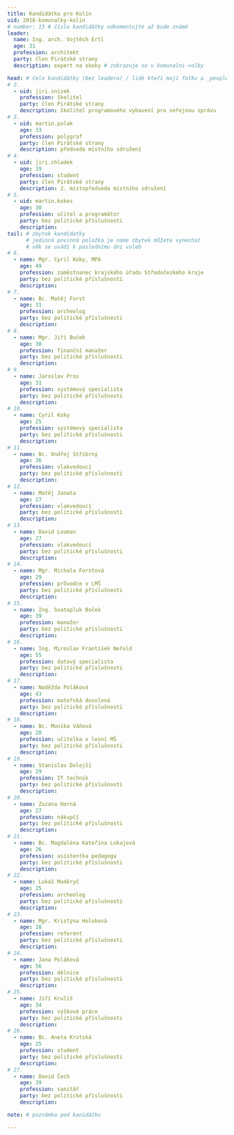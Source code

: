 ```yaml
---
title: Kandidátka pro Kolín
uid: 2018-komunalky-kolin
# number: 13 # číslo kandidátky odkomentujte až bude známé
leader:
  name: Ing. arch. Vojtěch Ertl
  age: 31
  profession: architekt
  party: člen Pirátské strany
  description: expert na skoky # zobrazuje se v komunalni-volby

head: # čelo kandidátky (bez leadera) / lidé kteří mají fotku a _people/jmeno.md
# 2.
  - uid: jiri.snizek
    profession: školitel
    party: člen Pirátské strany
    description: školitel programového vybavení pro veřejnou správu
# 3.
  - uid: martin.polak
    age: 33
    profession: polygraf
    party: člen Pirátské strany
    description: předseda místního sdružení
# 4.
  - uid: jiri.chladek
    age: 19
    profession: student
    party: člen Pirátské strany
    description: 2. místopředseda místního sdružení
# 5.
  - uid: martin.kokes
    age: 30
    profession: učitel a programátor
    party: bez politické příslušnosti
    description:
tail: # zbytek kandidatky
      # jedinná povinná položka je name zbytek můžete vynechat
      # věk se uvádí k poslednímu dni voleb
# 6.
  - name: Mgr. Cyril Koky, MPA
    age: 49
    profession: zaměstnanec krajského úřadu Středočeského kraje
    party: bez politické příslušnosti
    description:
# 7.
  - name: Bc. Matěj Forst
    age: 31
    profession: archeolog
    party: bez politické příslušnosti
    description:
# 8.
  - name: Mgr. Jiří Buček
    age: 30
    profession: finanční manažer
    party: bez politické příslušnosti
    description:
# 9.
  - name: Jaroslav Pros
    age: 31
    profession: systémový specialista
    party: bez politické příslušnosti
    description:
# 10.
  - name: Cyril Koky
    age: 25
    profession: systémový specialista
    party: bez politické příslušnosti
    description:
# 11.
  - name: Bc. Ondřej Stříbrný
    age: 36
    profession: vlakvedoucí
    party: bez politické příslušnosti
    description:
# 12.
  - name: Matěj Janata
    age: 27
    profession: vlakvedoucí
    party: bez politické příslušnosti
    description:
# 13.
  - name: David Louman
    age: 27
    profession: vlakvedoucí
    party: bez politické příslušnosti
    description:
# 14.
  - name: Mgr. Michala Forstová
    age: 29
    profession: průvodce v LMŠ
    party: bez politické příslušnosti
    description:
# 15.
  - name: Ing. Svatopluk Boček
    age: 39
    profession: manažer
    party: bez politické příslušnosti
    description:
# 16.
  - name: Ing. Miroslav František Neřold
    age: 55
    profession: datový specialista
    party: bez politické příslušnosti
    description:
# 17.
  - name: Naděžda Poláková
    age: 43
    profession: mateřská dovolená
    party: bez politické příslušnosti
    description:
# 18.
  - name: Bc. Monika Váňová
    age: 28
    profession: učitelka v lesní MŠ
    party: bez politické příslušnosti
    description:
# 19.
  - name: Stanislav Dolejší
    age: 29
    profession: IT technik
    party: bez politické příslušnosti
    description:
# 20.
  - name: Zuzana Horná
    age: 27
    profession: nákupčí
    party: bez politické příslušnosti
    description:
# 21.
  - name: Bc. Magdaléna Kateřina Lokajová
    age: 26
    profession: asistentka pedagoga
    party: bez politické příslušnosti
    description:
# 22.
  - name: Lukáš Maděryč
    age: 25
    profession: archeolog
    party: bez politické příslušnosti
    description:
# 23.
  - name: Mgr. Kristýna Holubová
    age: 28
    profession: referent
    party: bez politické příslušnosti
    description:
# 24.
  - name: Jana Poláková
    age: 56
    profession: dělnice
    party: bez politické příslušnosti
    description:
# 25.
  - name: Jiří Kruliš
    age: 34
    profession: výškové práce
    party: bez politické příslušnosti
    description:
# 26.
  - name: Bc. Aneta Krutská
    age: 25
    profession: student
    party: bez politické příslušnosti
    description:
# 27.
  - name: David Čech
    age: 39
    profession: sanitář
    party: bez politické příslušnosti
    description:

note: # poznámka pod kanidátku

---
```

